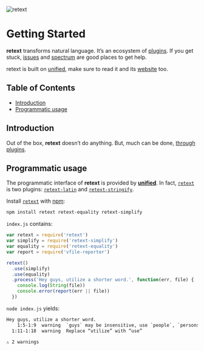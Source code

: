 ![retext][logo]

# Getting Started

**retext** transforms natural language.
It’s an ecosystem of [plugins][plugins].
If you get stuck, [issues][] and [spectrum][] are good places to get help.

retext is built on [unified][], make sure to read it and its [website][] too.

## Table of Contents

*   [Introduction](#introduction)
*   [Programmatic usage](#programmatic-usage)

## Introduction

Out of the box, **retext** doesn’t do anything.
But, much can be done, [through plugins][plugins].

## Programmatic usage

The programmatic interface of **retext** is provided by [**unified**][unified].
In fact, [`retext`][api] is two plugins:
[`retext-latin`][latin] and [`retext-stringify`][stringify].

Install [`retext`][api] with [npm][]:

```bash
npm install retext retext-equality retext-simplify
```

`index.js` contains:

```js
var retext = require('retext')
var simplify = require('retext-simplify')
var equality = require('retext-equality')
var report = require('vfile-reporter')

retext()
  .use(simplify)
  .use(equality)
  .process('Hey guys, utilize a shorter word.', function(err, file) {
    console.log(String(file))
    console.error(report(err || file))
  })
```

`node index.js` yields:

```txt
Hey guys, utilize a shorter word.
    1:5-1:9  warning  `guys` may be insensitive, use `people`, `persons`, `folks` instead  gals-men  retext-equality
  1:11-1:18  warning  Replace “utilize” with “use”                                         utilize   retext-simplify

⚠ 2 warnings
```

<!-- Definitions -->

[logo]: https://raw.githubusercontent.com/retextjs/retext/976354b/logo.svg?sanitize=true

[issues]: https://github.com/retextjs/retext/issues

[spectrum]: https://spectrum.chat/unified/retext

[npm]: https://docs.npmjs.com/cli/install

[api]: https://github.com/retextjs/retext/tree/master/packages/retext

[plugins]: https://github.com/retextjs/retext/tree/master/doc/plugins.md

[unified]: https://github.com/unifiedjs/unified

[website]: https://unified.js.org

[latin]: https://github.com/retextjs/retext/tree/master/packages/retext-latin

[stringify]: https://github.com/retextjs/retext/tree/master/packages/retext-stringify
